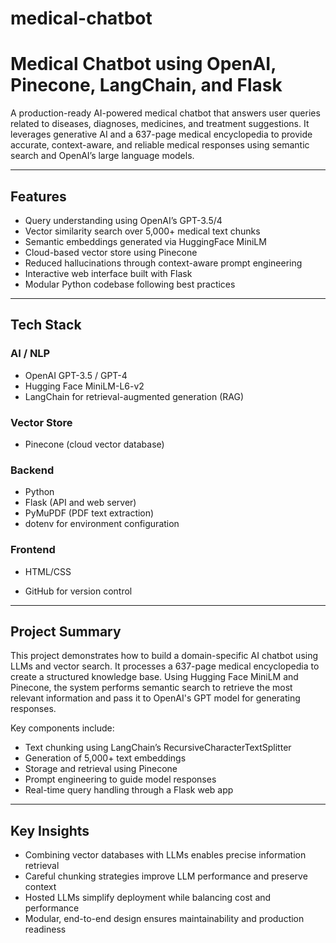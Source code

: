# medical-chatbot
# Medical Chatbot using OpenAI, Pinecone, LangChain, and Flask

A production-ready AI-powered medical chatbot that answers user queries related to diseases, diagnoses, medicines, and treatment suggestions. It leverages generative AI and a 637-page medical encyclopedia to provide accurate, context-aware, and reliable medical responses using semantic search and OpenAI’s large language models.

---

## Features

- Query understanding using OpenAI’s GPT-3.5/4
- Vector similarity search over 5,000+ medical text chunks
- Semantic embeddings generated via HuggingFace MiniLM
- Cloud-based vector store using Pinecone
- Reduced hallucinations through context-aware prompt engineering
- Interactive web interface built with Flask
- Modular Python codebase following best practices

---

## Tech Stack

### AI / NLP
- OpenAI GPT-3.5 / GPT-4
- Hugging Face MiniLM-L6-v2
- LangChain for retrieval-augmented generation (RAG)


### Vector Store
- Pinecone (cloud vector database)


### Backend
- Python
- Flask (API and web server)
- PyMuPDF (PDF text extraction)
- dotenv for environment configuration

### Frontend
- HTML/CSS

- GitHub for version control
---

## Project Summary

This project demonstrates how to build a domain-specific AI chatbot using LLMs and vector search. It processes a 637-page medical encyclopedia to create a structured knowledge base. Using Hugging Face MiniLM and Pinecone, the system performs semantic search to retrieve the most relevant information and pass it to OpenAI's GPT model for generating responses.

Key components include:

- Text chunking using LangChain’s RecursiveCharacterTextSplitter
- Generation of 5,000+ text embeddings
- Storage and retrieval using Pinecone
- Prompt engineering to guide model responses
- Real-time query handling through a Flask web app

---

## Key Insights

- Combining vector databases with LLMs enables precise information retrieval
- Careful chunking strategies improve LLM performance and preserve context
- Hosted LLMs simplify deployment while balancing cost and performance
- Modular, end-to-end design ensures maintainability and production readiness


